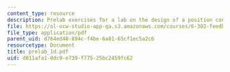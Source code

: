 ```yaml
---
content_type: resource
description: Prelab exercises for a lab on the design of a position control loop.
file: https://ol-ocw-studio-app-qa.s3.amazonaws.com/courses/6-302-feedback-systems-spring-2007/d011afa10dc9e739f77525bc2459fc62_prelab_1d.pdf
file_type: application/pdf
parent_uid: d764ed48-894c-f4be-6a81-65cf1ec5a2c6
resourcetype: Document
title: prelab_1d.pdf
uid: d011afa1-0dc9-e739-f775-25bc2459fc62
---
```

